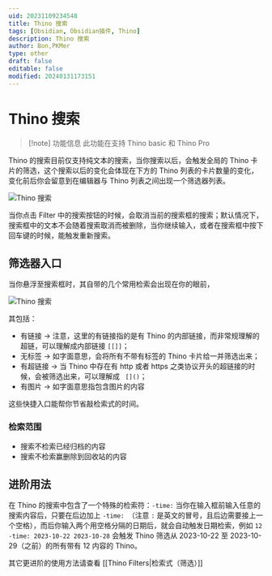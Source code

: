 ```yaml
---
uid: 20231109234548
title: Thino 搜索
tags: [Obsidian, Obsidian插件, Thino]
description: Thino 搜索
author: Bon,PKMer
type: other
draft: false
editable: false
modified: 20240131173151
---
```


# Thino 搜索

> [!note] 功能信息
> 此功能在支持 Thino basic 和 Thino Pro

Thino 的搜索目前仅支持纯文本的搜索，当你搜索以后，会触发全局的 Thino 卡片的筛选，这个搜索以后的变化会体现在下方的 Thino 列表的卡片数量的变化，变化前后你会留意到在编辑器与 Thino 列表之间出现一个筛选器列表。

![Thino 搜索](https://cdn.pkmer.cn/images/Pasted%20image%2020231109091704.png!pkmer)

当你点击 Filter 中的搜索按钮的时候，会取消当前的搜索框的搜索；默认情况下，搜索框中的文本不会随着搜索取消而被删除，当你继续输入，或者在搜索框中按下回车键的时候，能触发重新搜索。

## 筛选器入口

当你悬浮至搜索框时，其自带的几个常用检索会出现在你的眼前，

![Thino 搜索](https://cdn.pkmer.cn/images/Pasted%20image%2020231109093657.png!pkmer)

其包括：

- 有链接 -> 注意，这里的有链接指的是有 Thino 的内部链接，而非常规理解的超链，可以理解成内部链接 `[[]]`；
- 无标签 -> 如字面意思，会将所有不带有标签的 Thino 卡片给一并筛选出来；
- 有超链接 -> 当 Thino 中存在有 http 或者 https 之类协议开头的超链接的时候，会被筛选出来，可以理解成 ` []()`；
- 有图片 -> 如字面意思指包含图片的内容

这些快捷入口能帮你节省敲检索式的时间。

### 检索范围

- 搜索不检索已经归档的内容
- 搜索不检索赢删除到回收站的内容

## 进阶用法

在 Thino 的搜索中包含了一个特殊的检索符：`-time:` 当你在输入框前输入任意的搜索内容后，只要在后边加上 `-time: `（注意 `:` 是英文的冒号，且后边需要接上一个空格），而后你输入两个用空格分隔的日期后，就会自动触发日期检索，例如 `12 -time: 2023-10-22 2023-10-28` 会触发 Thino 筛选从 2023-10-22 至 2023-10-29（之前）的所有带有 12 内容的 Thino。

其它更进阶的使用方法请查看  [[Thino Filters|检索式（筛选）]]